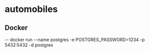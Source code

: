 # automobiles

## Docker

-- docker run --name postgres -e POSTGRES_PASSWORD=1234 -p 5432:5432 -d postgres
